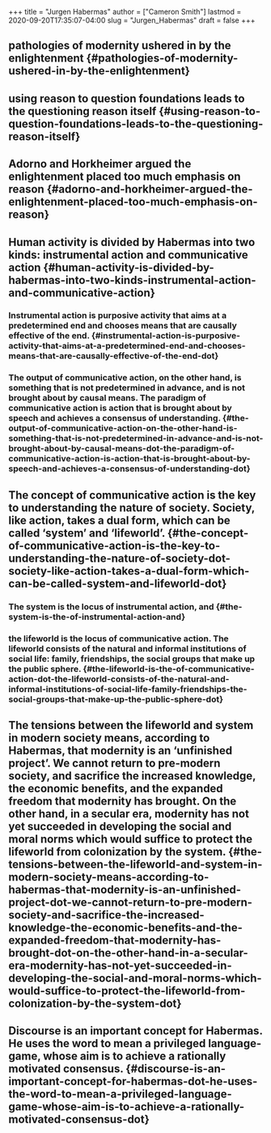 +++
title = "Jurgen Habermas"
author = ["Cameron Smith"]
lastmod = 2020-09-20T17:35:07-04:00
slug = "Jurgen_Habermas"
draft = false
+++

## pathologies of modernity ushered in by the enlightenment {#pathologies-of-modernity-ushered-in-by-the-enlightenment}


## using reason to question foundations leads to the questioning reason itself {#using-reason-to-question-foundations-leads-to-the-questioning-reason-itself}


## Adorno and Horkheimer argued the enlightenment placed too much emphasis on reason {#adorno-and-horkheimer-argued-the-enlightenment-placed-too-much-emphasis-on-reason}


## Human activity is divided by Habermas into two kinds: ****instrumental action**** and ****communicative action**** {#human-activity-is-divided-by-habermas-into-two-kinds-instrumental-action-and-communicative-action}


### ****Instrumental action**** is purposive activity that aims at a predetermined end and chooses means that are causally effective of the end. {#instrumental-action-is-purposive-activity-that-aims-at-a-predetermined-end-and-chooses-means-that-are-causally-effective-of-the-end-dot}


### The output of ****communicative action****, on the other hand, is something that is not predetermined in advance, and is not brought about by causal means. The paradigm of communicative action is action that is brought about by speech and achieves a consensus of understanding. {#the-output-of-communicative-action-on-the-other-hand-is-something-that-is-not-predetermined-in-advance-and-is-not-brought-about-by-causal-means-dot-the-paradigm-of-communicative-action-is-action-that-is-brought-about-by-speech-and-achieves-a-consensus-of-understanding-dot}


## The concept of communicative action is the key to understanding the nature of society. Society, like action, takes a dual form, which can be called ****‘system’**** and ****‘lifeworld’.**** {#the-concept-of-communicative-action-is-the-key-to-understanding-the-nature-of-society-dot-society-like-action-takes-a-dual-form-which-can-be-called-system-and-lifeworld-dot}


### The ****system**** is the <span class="underline"><span class="underline">locus</span></span> of ****instrumental action****, and {#the-system-is-the-of-instrumental-action-and}


### the ****lifeworld**** is the <span class="underline"><span class="underline">locus</span></span> of ****communicative action****. The lifeworld consists of the natural and informal institutions of social life: family, friendships, the social groups that make up the public sphere. {#the-lifeworld-is-the-of-communicative-action-dot-the-lifeworld-consists-of-the-natural-and-informal-institutions-of-social-life-family-friendships-the-social-groups-that-make-up-the-public-sphere-dot}


## The tensions between the lifeworld and system in modern society means, according to Habermas, that modernity is an ‘unfinished project’. We cannot return to pre-modern society, and sacrifice the increased knowledge, the economic benefits, and the expanded freedom that modernity has brought. On the other hand, in a secular era, modernity has not yet succeeded in developing the social and moral norms which would suffice to protect the lifeworld from colonization by the system. {#the-tensions-between-the-lifeworld-and-system-in-modern-society-means-according-to-habermas-that-modernity-is-an-unfinished-project-dot-we-cannot-return-to-pre-modern-society-and-sacrifice-the-increased-knowledge-the-economic-benefits-and-the-expanded-freedom-that-modernity-has-brought-dot-on-the-other-hand-in-a-secular-era-modernity-has-not-yet-succeeded-in-developing-the-social-and-moral-norms-which-would-suffice-to-protect-the-lifeworld-from-colonization-by-the-system-dot}


## Discourse is an important concept for Habermas. He uses the word to mean a privileged language-game, whose aim is to achieve a rationally motivated consensus. {#discourse-is-an-important-concept-for-habermas-dot-he-uses-the-word-to-mean-a-privileged-language-game-whose-aim-is-to-achieve-a-rationally-motivated-consensus-dot}
